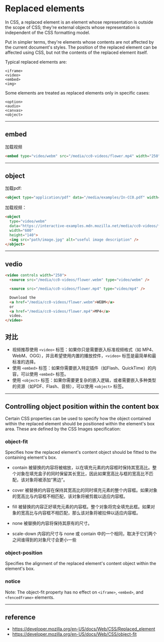 # Replaced elements
In CSS, a replaced element is an element whose representation is outside the scope of CSS; 
they're external objects whose representation is independent of the CSS formatting model.

Put in simpler terms, they're elements whose contents are not affected by the current document's styles. 
The position of the replaced element can be affected using CSS, but not the contents of the replaced element itself.

Typical replaced elements are:
```
<iframe>
<video>
<embed>
<img>
```
Some elements are treated as replaced elements only in specific cases:
```
<option>
<audio>
<canvas>
<object>
```

---

## embed
加载视频
```html
<embed type="video/webm" src="/media/cc0-videos/flower.mp4" width="250" height="200" />
```

---

## object
加载pdf:
```html
<object type="application/pdf" data="/media/examples/In-CC0.pdf" width="250" height="200"></object>
```
加载视频：
```html
<object
  type="video/webm"
  data="https://interactive-examples.mdn.mozilla.net/media/cc0-videos/flower.webm"
  width="600"
  height="140">
  <img src="path/image.jpg" alt="useful image description" />
</object>
```

---

## vedio
```html
<video controls width="250">
  <source src="/media/cc0-videos/flower.webm" type="video/webm" />

  <source src="/media/cc0-videos/flower.mp4" type="video/mp4" />

  Download the
  <a href="/media/cc0-videos/flower.webm">WEBM</a>
  or
  <a href="/media/cc0-videos/flower.mp4">MP4</a>
  video.
</video>
```

## 对比
- 视频推荐使用 `<video>` 标签：如果你只是需要嵌入标准视频格式（如 MP4、WebM、OGG），并且希望使用内置的播放控件，`<video>` 标签是最简单和最标准的选择。
- 使用 `<embed>` 标签：如果你需要嵌入特定插件（如Flash、QuickTime）的内容，可以使用 `<embed>` 标签。
- 使用 `<object>` 标签：如果你需要更复杂的嵌入逻辑，或者需要嵌入多种类型的资源（如PDF、Flash、音频），可以使用 `<object>` 标签。

---

## Controlling object position within the content box
Certain CSS properties can be used to specify how the object contained within the replaced element should be positioned within the element's box area. These are defined by the CSS Images specification:

### object-fit
Specifies how the replaced element's content object should be fitted to the containing element's box.

- contain
被替换的内容将被缩放，以在填充元素的内容框时保持其宽高比。整个对象在填充盒子的同时保留其长宽比，因此如果宽高比与框的宽高比不匹配，该对象将被添加“黑边”。

- cover
被替换的内容在保持其宽高比的同时填充元素的整个内容框。如果对象的宽高比与内容框不相匹配，该对象将被剪裁以适应内容框。

- fill
被替换的内容正好填充元素的内容框。整个对象将完全填充此框。如果对象的宽高比与内容框不相匹配，那么该对象将被拉伸以适应内容框。

- none
被替换的内容将保持其原有的尺寸。

- scale-down
内容的尺寸与 none 或 contain 中的一个相同，取决于它们两个之间谁得到的对象尺寸会更小一些

### object-position
Specifies the alignment of the replaced element's content object within the element's box.

### notice
Note: The object-fit property has no effect on `<iframe>`, `<embed>`, and `<fencedframe>` elements.

---

## reference
- https://developer.mozilla.org/en-US/docs/Web/CSS/Replaced_element
- https://developer.mozilla.org/en-US/docs/Web/CSS/object-fit